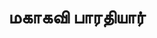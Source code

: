 ---
layout: tagpage
title: "மகாகவி பாரதியார்"
tag: மகாகவி பாரதியார்
description: "மகாகவி பாரதியார் தொடர்புடைய நூல்கள்/கட்டுரைகள்"
robots: noindex
---